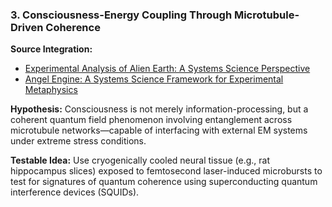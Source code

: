 ### **3. Consciousness-Energy Coupling Through Microtubule-Driven Coherence**

**Source Integration:**
- [Experimental Analysis of Alien Earth: A Systems Science Perspective](../_rolodexterRES/Experimental%20Analysis%20of%20Alien%20Earth_%20A%20Systems%20Sc.md)
- [Angel Engine: A Systems Science Framework for Experimental Metaphysics](../_rolodexterRES/Angel%20Engine_%20A%20Systems%20Science%20Framework%20for%20Expe.md)

**Hypothesis:** Consciousness is not merely information-processing, but a coherent quantum field phenomenon involving entanglement across microtubule networks—capable of interfacing with external EM systems under extreme stress conditions.

**Testable Idea:** Use cryogenically cooled neural tissue (e.g., rat hippocampus slices) exposed to femtosecond laser-induced microbursts to test for signatures of quantum coherence using superconducting quantum interference devices (SQUIDs).